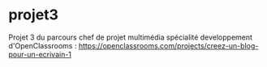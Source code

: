 # projet3
Projet 3 du parcours chef de projet multimédia spécialité developpement d'OpenClassrooms : https://openclassrooms.com/projects/creez-un-blog-pour-un-ecrivain-1
